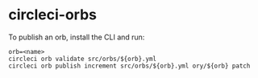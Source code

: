 # circleci-orbs

To publish an orb, install the CLI and run:

```
orb=<name>
circleci orb validate src/orbs/${orb}.yml
circleci orb publish increment src/orbs/${orb}.yml ory/${orb} patch

```
